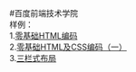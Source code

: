 #百度前端技术学院  
样例：  
1.[零基础HTML编码](https://lovelope.github.io/html/task01/task_1_1_1.html)  
2.[零基础HTML及CSS编码（一）](https://lovelope.github.io/html/task01/task_1_1_2.html)  
3.[三栏式布局](https://lovelope.github.io/html/task03/task_1_3.html)  
